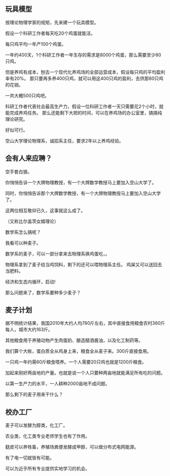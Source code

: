 
## 玩具模型
按理论物理学家的规矩，先来建一个玩具模型。

假设一个科研工作者每天吃20个鸡蛋就能活。

每只鸡平均一年产100个鸡蛋。

一年约400天，1个科研工作者一年生存的需求是8000个鸡蛋，那么需要至少80只鸡。

但是养鸡有成本，刨去一个现代化养鸡场的全部运营成本，假设每只鸡的平均盈利率有20%。
那只要再多养400只鸡，就可以用这400只鸡的盈利，去供那80只鸡的花销。

一共大概500只鸡吧。

科研工作者代表社会最高生产力，假设一位科研工作者一天只需要花2个小时，就能完成养鸡任务。
那么还能剩下大把的时间，可以在养鸡场的办公室里，搞搞纯理论研究。

好似可行。

空山大学理论物理系，诚招系主任，要求2年以上养鸡经验。


## 会有人来应聘？
空手套白狼。

你悄悄告诉一个大牌物理教授，有一个大牌数学教授马上要加入空山大学了。

同时，你悄悄告诉那个大牌数学教授，有一个大牌物理教授马上要加入空山大学了。

这两位相互敬仰已久，这事就这么成了。

（又称比尔盖茨女婿理论）

数学系怎么搞呢？

我看可以种麦子。

数学系的麦子，可以一部分拿来去物理系换鸡蛋吃，。

物理系拿到了麦子给当鸡饲料，剩下的还可以喂物理系主任。
鸡屎又可以送回去当肥料。

经济和生态内循环，启动!

那么问题来了，数学系要种多少麦子？

## 麦子计划

据不明统计结果，我国2010年大约人均780斤左右，其中直接食用粮食农村360斤每人，城市大约163斤。

其他粮食用于养殖动物产生肉蛋奶、酿造醋酒酱油，以及化工制药等。

我们算个大帐，蛋白质全从鸡身上来，粮食全从麦子来。300斤直接食用。

一只鸡一年约需60斤粮食喂养。一个人需要20只鸡也就是1200斤粮食。

加起来刚好两亩地的产量。也就是说一个人只要种两亩地就能满足所有吃的问题。

以第一生产力的水平，一人耕种2000亩地不成问题。

那么剩下的麦子用来干什么？

## 校办工厂

麦子可以发酵为醇类，化工厂。

农业类，化工类专业老师学生也有了作用。

麸皮可以养牲畜，养殖场粪便发酵成甲醇，可以做分布式电网能源。

有了电一切就皆有可能。

可以为近乎所有专业提供实地学习的机会。




